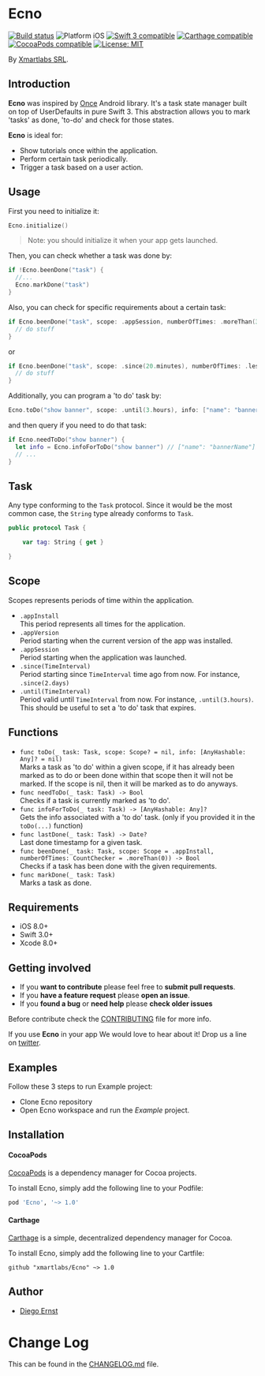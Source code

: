 # Ecno

<p align="left">
<a href="https://travis-ci.org/xmartlabs/Ecno"><img src="https://travis-ci.org/xmartlabs/Ecno.svg?branch=master" alt="Build status" /></a>
<img src="https://img.shields.io/badge/platform-iOS-blue.svg?style=flat" alt="Platform iOS" />
<a href="https://developer.apple.com/swift"><img src="https://img.shields.io/badge/swift3-compatible-4BC51D.svg?style=flat" alt="Swift 3 compatible" /></a>
<a href="https://github.com/Carthage/Carthage"><img src="https://img.shields.io/badge/Carthage-compatible-4BC51D.svg?style=flat" alt="Carthage compatible" /></a>
<a href="https://cocoapods.org/pods/Ecno"><img src="https://img.shields.io/cocoapods/v/Ecno.svg" alt="CocoaPods compatible" /></a>
<a href="https://raw.githubusercontent.com/xmartlabs/Ecno/master/LICENSE"><img src="http://img.shields.io/badge/license-MIT-blue.svg?style=flat" alt="License: MIT" /></a>
</p>

By [Xmartlabs SRL](https://xmartlabs.com/).

## Introduction

**Ecno** was inspired by [Once](https://github.com/jonfinerty/Once) Android library. It's a task state manager built on top of UserDefaults in pure Swift 3. This abstraction allows you to mark 'tasks' as done, 'to-do' and check for those states.  

**Ecno** is ideal for:
* Show tutorials once within the application.
* Perform certain task periodically.
* Trigger a task based on a user action.


## Usage

First you need to initialize it:

```swift
Ecno.initialize()
```
> Note: you should initialize it when your app gets launched.

Then, you can check whether a task was done by:
```swift
if !Ecno.beenDone("task") {
  //...
  Ecno.markDone("task")
}
```

Also, you can check for specific requirements about a certain task:
```swift
if Ecno.beenDone("task", scope: .appSession, numberOfTimes: .moreThan(3)) {
  // do stuff
}
```
or
```swift
if Ecno.beenDone("task", scope: .since(20.minutes), numberOfTimes: .lessThan(3)) {
  // do stuff
}
```
Additionally, you can program a 'to do' task by:
```swift
Ecno.toDo("show banner", scope: .until(3.hours), info: ["name": "bannerName"])
```
and then query if you need to do that task:
```swift
if Ecno.needToDo("show banner") {
  let info = Ecno.infoForToDo("show banner") // ["name": "bannerName"]
  // ...
}
```


## Task

Any type conforming to the `Task` protocol. Since it would be the most common case, the `String` type already conforms to `Task`.

```swift
public protocol Task {

    var tag: String { get }

}
```


## Scope

Scopes represents periods of time within the application.

* `.appInstall`  
This period represents all times for the application.
* `.appVersion`  
Period starting when the current version of the app was installed.
* `.appSession`  
Period starting when the application was launched.
* `.since(TimeInterval)`  
Period starting since `TimeInterval` time ago from now. For instance, `.since(2.days)`
* `.until(TimeInterval)`  
Period valid until `TimeInterval` from now. For instance, `.until(3.hours)`. This should be useful to set a 'to do' task that expires.

## Functions

* `func toDo(_ task: Task, scope: Scope? = nil, info: [AnyHashable: Any]? = nil)`  
Marks a task as 'to do' within a given scope, if it has already been marked as to do or been done within that scope then it will not be marked. If the scope is nil, then it will be marked as to do anyways.
* `func needToDo(_ task: Task) -> Bool`  
Checks if a task is currently marked as 'to do'.
* `func infoForToDo(_ task: Task) -> [AnyHashable: Any]?`  
Gets the info associated with a 'to do' task. (only if you provided it in the `toDo(...)` function)
* `func lastDone(_ task: Task) -> Date?`  
Last done timestamp for a given task.
* `func beenDone(_ task: Task, scope: Scope = .appInstall, numberOfTimes: CountChecker = .moreThan(0)) -> Bool`  
Checks if a task has been done with the given requirements.
* `func markDone(_ task: Task)`  
Marks a task as done.



## Requirements

* iOS 8.0+
* Swift 3.0+
* Xcode 8.0+

## Getting involved

* If you **want to contribute** please feel free to **submit pull requests**.
* If you **have a feature request** please **open an issue**.
* If you **found a bug** or **need help** please **check older issues**

Before contribute check the [CONTRIBUTING](https://github.com/xmartlabs/Ecno/blob/master/CONTRIBUTING.md) file for more info.

If you use **Ecno** in your app We would love to hear about it! Drop us a line on [twitter](https://twitter.com/xmartlabs).

## Examples

Follow these 3 steps to run Example project:

* Clone Ecno repository
* Open Ecno workspace and run the *Example* project.

## Installation

#### CocoaPods

[CocoaPods](https://cocoapods.org/) is a dependency manager for Cocoa projects.

To install Ecno, simply add the following line to your Podfile:

```ruby
pod 'Ecno', '~> 1.0'
```

#### Carthage

[Carthage](https://github.com/Carthage/Carthage) is a simple, decentralized dependency manager for Cocoa.

To install Ecno, simply add the following line to your Cartfile:

```ogdl
github "xmartlabs/Ecno" ~> 1.0
```

## Author

* [Diego Ernst](https://github.com/dernster)

# Change Log

This can be found in the [CHANGELOG.md](CHANGELOG.md) file.
